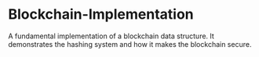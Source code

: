 # Blockchain-Implementation
A fundamental implementation of a blockchain data structure. It demonstrates the hashing system and how it makes the blockchain secure.
